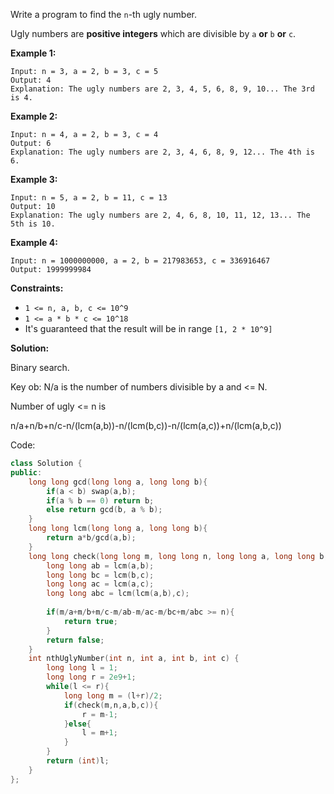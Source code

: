 Write a program to find the `n`-th ugly number.

Ugly numbers are **positive integers** which are divisible by `a` **or** `b` **or** `c`.

 

**Example 1:**

```
Input: n = 3, a = 2, b = 3, c = 5
Output: 4
Explanation: The ugly numbers are 2, 3, 4, 5, 6, 8, 9, 10... The 3rd is 4.
```

**Example 2:**

```
Input: n = 4, a = 2, b = 3, c = 4
Output: 6
Explanation: The ugly numbers are 2, 3, 4, 6, 8, 9, 12... The 4th is 6.
```

**Example 3:**

```
Input: n = 5, a = 2, b = 11, c = 13
Output: 10
Explanation: The ugly numbers are 2, 4, 6, 8, 10, 11, 12, 13... The 5th is 10.
```

**Example 4:**

```
Input: n = 1000000000, a = 2, b = 217983653, c = 336916467
Output: 1999999984
```

 

**Constraints:**

- `1 <= n, a, b, c <= 10^9`
- `1 <= a * b * c <= 10^18`
- It's guaranteed that the result will be in range `[1, 2 * 10^9]`

**Solution:**

Binary search.

Key ob: N/a is the number of numbers divisible by a and <= N.

Number of ugly <= n is 

n/a+n/b+n/c-n/(lcm(a,b))-n/(lcm(b,c))-n/(lcm(a,c))+n/(lcm(a,b,c))

Code:

```c++
class Solution {
public:
    long long gcd(long long a, long long b){
        if(a < b) swap(a,b);
        if(a % b == 0) return b;
        else return gcd(b, a % b);
    }
    long long lcm(long long a, long long b){
        return a*b/gcd(a,b);
    }
    long long check(long long m, long long n, long long a, long long b, long long c){
        long long ab = lcm(a,b);
        long long bc = lcm(b,c);
        long long ac = lcm(a,c);
        long long abc = lcm(lcm(a,b),c);
        
        if(m/a+m/b+m/c-m/ab-m/ac-m/bc+m/abc >= n){
            return true;
        }
        return false;
    }
    int nthUglyNumber(int n, int a, int b, int c) {
        long long l = 1;
        long long r = 2e9+1;
        while(l <= r){
            long long m = (l+r)/2;
            if(check(m,n,a,b,c)){
                r = m-1;
            }else{
                l = m+1;
            }
        }
        return (int)l;
    }
};
```

